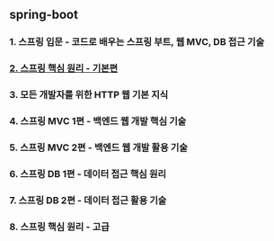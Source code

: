 ## spring-boot

### 1. 스프링 입문 - 코드로 배우는 스프링 부트, 웹 MVC, DB 접근 기술

### <a href="md/02-core-basic/README.md">2. 스프링 핵심 원리 - 기본편</a>

### 3. 모든 개발자를 위한 HTTP 웹 기본 지식

### 4. 스프링 MVC 1편 - 백엔드 웹 개발 핵심 기술

### 5. 스프링 MVC 2편 - 백엔드 웹 개발 활용 기술

### 6. 스프링 DB 1편 - 데이터 접근 핵심 원리

### 7. 스프링 DB 2편 - 데이터 접근 활용 기술

### 8. 스프링 핵심 원리 - 고급
